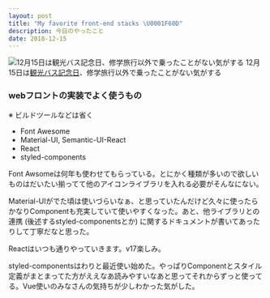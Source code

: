 ```yaml
---
layout: post
title: "My favorite front-end stacks \U0001F60D"
description: 今日のやったこと
date: 2018-12-15
---
```


![12月15日は[観光バス記念日](http://www.nnh.to/12/15.html)、修学旅行以外で乗ったことがない気がする](https://cdn-images-1.medium.com/max/800/1*QSsq1PCX9wHSV5xo6NOYmA.png)
12月15日は[観光バス記念日](http://www.nnh.to/12/15.html)、修学旅行以外で乗ったことがない気がする

### webフロントの実装でよく使うもの

※ ビルドツールなどは省く

*   Font Awesome
*   Material-UI, Semantic-UI-React
*   React
*   styled-components

Font Awsomeは何年も使わせてもらっている。とにかく種類が多いので欲しいものはだいたい揃ってて他のアイコンライブラリを入れる必要がそんなにない。

Material-UIがでた頃は使いづらいなぁ、と思っていたんだけど久々に使ったらかなりComponentも充実していて使いやすくなった。あと、他ライブラリとの連携 (後述するstyled-componentsとか) に関するドキュメントが書いてあったりして丁寧だなと思った。

Reactはいつも通りやっていきます。v17楽しみ。

styled-componentsはわりと最近使い始めた。やっぱりComponentとスタイル定義がまとまってた方がええなあ読みやすいなあと思ってそれからずっと使ってる。Vue使いのみなさんの気持ちが少しわかった気がした。
